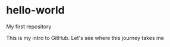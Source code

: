 # hello-world
My first repository 

This is my intro to GitHub. Let's see where this journey takes me
